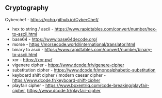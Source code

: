## Cryptography

Cyberchef - https://gchq.github.io/CyberChef/

- hex to string / ascii - https://www.rapidtables.com/convert/number/hex-to-ascii.html
- base64 - https://www.base64decode.org/
- morse - https://morsecode.world/international/translator.html
- binary to ascii - https://www.rapidtables.com/convert/number/binary-to-ascii.html
- xor - https://xor.pw/
- vigenere cipher - https://www.dcode.fr/vigenere-cipher
- substitution cipher - https://www.dcode.fr/monoalphabetic-substitution
- keyboard shift cipher / modern caesar cipher - https://www.dcode.fr/keyboard-shift-cipher
- playfair cipher - https://www.boxentriq.com/code-breaking/playfair-cipher, https://www.dcode.fr/playfair-cipher
